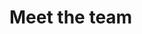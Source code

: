 <script setup>
import { VPTeamMembers } from 'vitepress/theme'

const members = [
  {
    avatar: 'https://avatars.githubusercontent.com/u/67713216?v=4',
    name: 'Yousef Matar',
    title: 'Creator',
    links: [
      { icon: 'github', link: 'https://github.com/Yousef-Matar/matarito-vue' },
      { icon: 'linkedin', link: 'https://www.linkedin.com/in/yousef-matar-562472202/' }
    ]
  },
]
</script>

# Meet the team

<VPTeamMembers size="medium" :members="members" />


